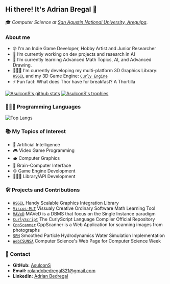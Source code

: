 ## Hi there! It's Adrian Bregal 👋

🎓 _Computer Science at [San Agustin National University, Arequipa](https://www.unsa.edu.pe/en/)_.

### About me

- 🤓 I'm an Indie Game Developer, Hobby Artist and Junior Researcher
- 🔭 I’m currently working on dev projects and research in AI
- 🌱 I’m currently learning Advanced Math Topics, AI, and Advanced Drawing.
- 👨🏻‍💻 I'm currently developing my multi-platform 3D Graphics Library: [`HSGIL`](https://github.com/AsulconS/HSGIL) and my 3D Game Engine: [`Curly Engine`](https://github.com/AsulconS/Curly-Engine)
- ⚡ Fun fact: What does Thor have for breakfast? A Thortilla

[![AsulconS's github stats](https://github-readme-stats.vercel.app/api?username=AsulconS&show_icons=true&count_private=true&theme=tokyonight)](#)
[![AsulconS's trophies](https://github-profile-trophy.vercel.app/?username=AsulconS&theme=tokyonight&&column=-1&margin-w=8)](#)

### 👨🏻‍💻 Programming Languages

[![Top Langs](https://github-readme-stats.vercel.app/api/top-langs/?username=AsulconS&layout=compact&langs_count=8&theme=tokyonight)](#)

### 📚 My Topics of Interest

- 🤖 Artificial Intelligence
- 🎮 Video Game Programming
- 🫖 Computer Graphics
- 🧠 Brain-Computer Interface
- ⚙️ Game Engine Development
- 👨🏻‍💻 Library/API Development

### 🛠️ Projects and Contributions

- [`HSGIL`](https://github.com/AsulconS/HSGIL) Handy Scalable Graphics Integration Library
- [`Viscos-MLT`](https://github.com/AsulconS/Viscos-MLT) Vissualy Creative Ordinary Software Math Learning Tool
- [`MAVeD`](https://github.com/AsulconS/MAVeD) MAVeD is a DBMS that focus on the Single Instance paradigm
- [`CurlyScript`](https://github.com/AsulconS/CurlyScript-Compiler) The CurlyScript Language Compiler Official Repository
- [`CppScanner`](https://github.com/AsulconS/CppScanner) CppScanner is a Web Application for scanning images from photographs
- [`SPH`](https://github.com/AsulconS/SPH) Smoothed Particle Hydrodynamics Water Simulation Implementation
- [`WebCSUNSA`](https://github.com/lehi10/webCsUNSA) Computer Science's Web Page for Computer Science Week

### 📩 Contact

- **GitHub:** [AsulconS](https://github.com/AsulconS)
- **Email:** [rolandobedregal321@gmail.com](mailto:rolandobedregal321@gmail.com)
- **LinkedIn:** [Adrian Bedregal](https://www.linkedin.com/in/adrian-bedregal)

<!--
**AsulconS/AsulconS** is a ✨ _special_ ✨ repository because its `README.md` (this file) appears on your GitHub profile.

Here are some ideas to get you started:

- 🔭 I’m currently working on ...
- 🌱 I’m currently learning ...
- 👯 I’m looking to collaborate on ...
- 🤔 I’m looking for help with ...
- 💬 Ask me about ...
- 📫 How to reach me: ...
- 😄 Pronouns: ...
- ⚡ Fun fact: ...
-->
